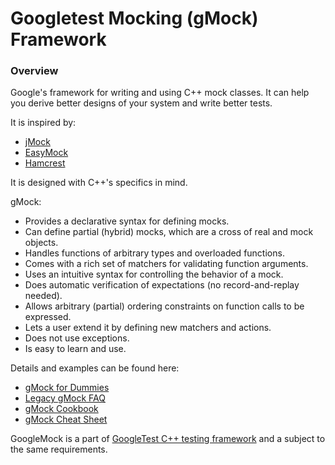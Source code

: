 # Googletest Mocking (gMock) Framework

### Overview

Google's framework for writing and using C++ mock classes. It can help you
derive better designs of your system and write better tests.

It is inspired by:

* [jMock](http://www.jmock.org/)
* [EasyMock](https://easymock.org/)
* [Hamcrest](https://code.google.com/p/hamcrest/)

It is designed with C++'s specifics in mind.

gMock:

- Provides a declarative syntax for defining mocks.
- Can define partial (hybrid) mocks, which are a cross of real and mock
  objects.
- Handles functions of arbitrary types and overloaded functions.
- Comes with a rich set of matchers for validating function arguments.
- Uses an intuitive syntax for controlling the behavior of a mock.
- Does automatic verification of expectations (no record-and-replay needed).
- Allows arbitrary (partial) ordering constraints on function calls to be
  expressed.
- Lets a user extend it by defining new matchers and actions.
- Does not use exceptions.
- Is easy to learn and use.

Details and examples can be found here:

* [gMock for Dummies](https://google.github.io/googletest/gmock_for_dummies.html)
* [Legacy gMock FAQ](https://google.github.io/googletest/gmock_faq.html)
* [gMock Cookbook](https://google.github.io/googletest/gmock_cook_book.html)
* [gMock Cheat Sheet](https://google.github.io/googletest/gmock_cheat_sheet.html)

GoogleMock is a part of
[GoogleTest C++ testing framework](https://github.com/google/googletest/) and a
subject to the same requirements.
